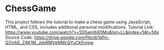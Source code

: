 # ChessGame

This project follows the tutorial to make a chess game using JavaScript, HTML, and CSS; includes additional personal modifications.
Tutorial Link: https://www.youtube.com/watch?v=SS5amIbX0Mo&list=LL&index=5&t=56s
Source Code: https://drive.google.com/file/d/1qfm-QZmbE_Z4K1M_JsbRMVeNMcQYuCkf/view